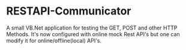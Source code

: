 # RESTAPI-Communicator
A small VB.Net application for testing the GET, POST and other HTTP Methods. It's now configured with online mock Rest API's but one can modify it for online/offline(local) API's.
